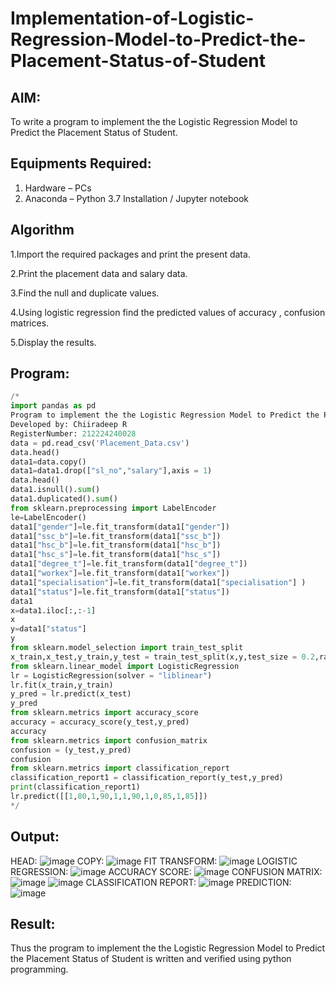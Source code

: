 # Implementation-of-Logistic-Regression-Model-to-Predict-the-Placement-Status-of-Student

## AIM:
To write a program to implement the the Logistic Regression Model to Predict the Placement Status of Student.

## Equipments Required:
1. Hardware – PCs
2. Anaconda – Python 3.7 Installation / Jupyter notebook

## Algorithm
1.Import the required packages and print the present data.

2.Print the placement data and salary data.

3.Find the null and duplicate values.

4.Using logistic regression find the predicted values of accuracy , confusion matrices.

5.Display the results.

## Program:
```python
/*
import pandas as pd 
Program to implement the the Logistic Regression Model to Predict the Placement Status of Student.
Developed by: Chiiradeep R
RegisterNumber: 212224240028
data = pd.read_csv('Placement_Data.csv')
data.head()
data1=data.copy()
data1=data1.drop(["sl_no","salary"],axis = 1)
data.head()
data1.isnull().sum()
data1.duplicated().sum()
from sklearn.preprocessing import LabelEncoder
le=LabelEncoder()
data1["gender"]=le.fit_transform(data1["gender"])
data1["ssc_b"]=le.fit_transform(data1["ssc_b"])
data1["hsc_b"]=le.fit_transform(data1["hsc_b"])
data1["hsc_s"]=le.fit_transform(data1["hsc_s"])
data1["degree_t"]=le.fit_transform(data1["degree_t"])
data1["workex"]=le.fit_transform(data1["workex"])
data1["specialisation"]=le.fit_transform(data1["specialisation"] )     
data1["status"]=le.fit_transform(data1["status"])
data1 
x=data1.iloc[:,:-1]
x
y=data1["status"]
y
from sklearn.model_selection import train_test_split
x_train,x_test,y_train,y_test = train_test_split(x,y,test_size = 0.2,random_state = 0)
from sklearn.linear_model import LogisticRegression
lr = LogisticRegression(solver = "liblinear") 
lr.fit(x_train,y_train)
y_pred = lr.predict(x_test)
y_pred
from sklearn.metrics import accuracy_score
accuracy = accuracy_score(y_test,y_pred)
accuracy
from sklearn.metrics import confusion_matrix
confusion = (y_test,y_pred)
confusion
from sklearn.metrics import classification_report
classification_report1 = classification_report(y_test,y_pred)
print(classification_report1)
lr.predict([[1,80,1,90,1,1,90,1,0,85,1,85]]) 
*/
```

## Output:
HEAD:
![image](https://github.com/user-attachments/assets/2b9125e9-1332-4cf2-84cd-41d88026777a)
COPY:
![image](https://github.com/user-attachments/assets/68a6d715-bcdc-4462-aa25-e8967e8f4de9)
FIT TRANSFORM:
![image](https://github.com/user-attachments/assets/a69177f4-2131-4de8-a63b-f9add3ff73ea)
LOGISTIC REGRESSION:
![image](https://github.com/user-attachments/assets/5f83c23d-e028-49a9-9728-a9df7c6a777d)
ACCURACY SCORE:
![image](https://github.com/user-attachments/assets/2354720c-761e-4c28-92f3-a1c2376ca028)
CONFUSION MATRIX:
![image](https://github.com/user-attachments/assets/c2527233-37fc-402d-acb3-9a59f6999376)
![image](https://github.com/user-attachments/assets/ea1465f5-3954-40aa-a94a-a0285177a0c3)
CLASSIFICATION REPORT:
![image](https://github.com/user-attachments/assets/d6fed8b9-e0a8-4823-acdc-b1b682f1e8ef)
PREDICTION:
![image](https://github.com/user-attachments/assets/64dce08a-905d-45c2-889e-c76825625a6c)

## Result:
Thus the program to implement the the Logistic Regression Model to Predict the Placement Status of Student is written and verified using python programming.
